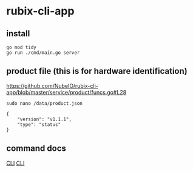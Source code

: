 # rubix-cli-app

## install

```
go mod tidy
go run ./cmd/main.go server
```

## product file (this is for hardware identification)
https://github.com/NubeIO/rubix-cli-app/blob/master/service/product/funcs.go#L28

`sudo nano /data/product.json`
```
{
    "version": "v1.1.1",
    "type": "status"
}
```

## command docs
[CLI](docs/api.md)
[CLI](docs/cli.md)
